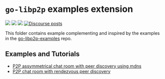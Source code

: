 # `go-libp2p` examples extension

[![](https://img.shields.io/badge/made%20by-Protocol%20Labs-blue.svg?style=flat-square)](https://protocol.ai)
[![](https://img.shields.io/badge/project-libp2p-yellow.svg?style=flat-square)](https://libp2p.io/)
[![](https://img.shields.io/badge/freenode-%23libp2p-yellow.svg?style=flat-square)](http://webchat.freenode.net/?channels=%23libp2p)
[![Discourse posts](https://img.shields.io/discourse/https/discuss.libp2p.io/posts.svg)](https://discuss.libp2p.io)

This folder contains example complementing and inspired by the examples in the [go-libp2p-examples](https://github.com/libp2p/go-libp2p-examples) repo.

## Examples and Tutorials

- [P2P assymmetrical chat room with peer discovery using mdns](./assymmetrical-room-chat)
- [P2P chat room with rendezvous peer discovery](./room-chat-with-rendezvous)
